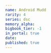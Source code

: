 ```yaml
---
name: Android Mudd
rarity: 4
series: dsc
memory_alpha:
bigbook_tier: -1
in_portal: true
date:
published: true
---
```



